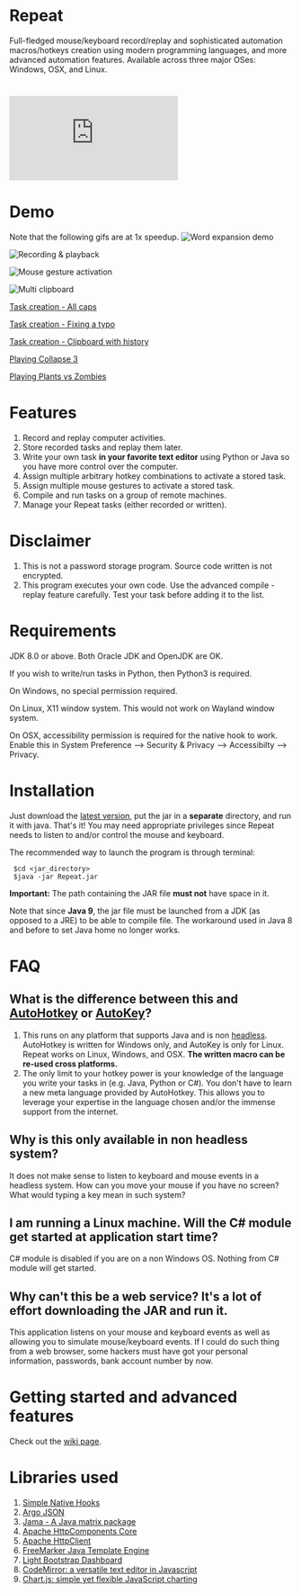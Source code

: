 
Repeat
======

Full-fledged mouse/keyboard record/replay and sophisticated automation macros/hotkeys creation using modern programming languages, and more advanced automation features. Available across three major OSes: Windows, OSX, and Linux.

[![SourceForge](https://sourceforge.net/sflogo.php?type=11&group_id=3172773)](https://sourceforge.net/projects/repeat1/)
========================================================================================================================

Demo
====

Note that the following gifs are at 1x speedup.
![Word expansion demo](https://raw.githubusercontent.com/repeats/Repeat/master/demo_key_expansion.gif)

![Recording & playback](https://raw.githubusercontent.com/repeats/Repeat/master/demo_record_replay.gif)

![Mouse gesture activation](https://raw.githubusercontent.com/repeats/Repeat/master/demo_gesture.gif)

![Multi clipboard](https://raw.githubusercontent.com/repeats/Repeat/master/demo_multi_clipboard.gif)


[Task creation - All caps](https://youtu.be/wICRVQNVNSM)

[Task creation - Fixing a typo](https://youtu.be/oCCyYbj198U)

[Task creation - Clipboard with history](https://youtu.be/dqNckwIPjCE)

[Playing Collapse 3](https://youtu.be/19i5ZlZvsAc)

[Playing Plants vs Zombies](https://youtu.be/7pQHcFfrpDI)

Features
=======
1. Record and replay computer activities.
2. Store recorded tasks and replay them later.
3. Write your own task **in your favorite text editor** using Python or Java so you have more control over the computer.
4. Assign multiple arbitrary hotkey combinations to activate a stored task.
5. Assign multiple mouse gestures to activate a stored task.
6. Compile and run tasks on a group of remote machines.
7. Manage your Repeat tasks (either recorded or written).

Disclaimer
==========
1. This is not a password storage program. Source code written is not encrypted.
2. This program executes your own code. Use the advanced compile - replay feature carefully. Test your task before adding it to the list.

Requirements
============

JDK 8.0 or above. Both Oracle JDK and OpenJDK are OK.

If you wish to write/run tasks in Python, then Python3 is required.

On Windows, no special permission required.

On Linux, X11 window system. This would not work on Wayland window system.

On OSX, accessibility permission is required for the native hook to work. Enable this in System Preference --> Security & Privacy --> Accessibilty --> Privacy.

Installation
============
Just download the [latest version](https://github.com/repeats/Repeat/releases/latest), put the jar in a **separate** directory, and run it with java. That's it! You may need appropriate privileges since Repeat needs to listen to and/or control the mouse and keyboard.

The recommended way to launch the program is through terminal:

     $cd <jar_directory>
     $java -jar Repeat.jar

**Important:** The path containing the JAR file **must not** have space in it.

Note that since **Java 9**, the jar file must be launched from a JDK (as opposed to a JRE) to be able to compile file. The workaround used in Java 8 and before to set Java home no longer works.

FAQ
===

## What is the difference between this and [AutoHotkey](https://autohotkey.com/) or [AutoKey](https://github.com/autokey/autokey)?
1. This runs on any platform that supports Java and is non [headless](https://en.wikipedia.org/wiki/Headless_software). AutoHotkey is written for Windows only, and AutoKey is only for Linux. Repeat works on Linux, Windows, and OSX. **The written macro can be re-used cross platforms.**
2. The only limit to your hotkey power is your knowledge of the language you write your tasks in (e.g. Java, Python or C#). You don't have to learn a new meta language provided by AutoHotkey. This allows you to leverage your expertise in the language chosen and/or the immense support from the internet.

## Why is this only available in non headless system?
It does not make sense to listen to keyboard and mouse events in a headless system. How can you move your mouse if you have no screen? What would typing a key mean in such system?

## I am running a Linux machine. Will the C# module get started at application start time?
C# module is disabled if you are on a non Windows OS. Nothing from C# module will get started.

## Why can't this be a web service? It's a lot of effort downloading the JAR and run it.
This application listens on your mouse and keyboard events as well as allowing you to simulate mouse/keyboard events. If I could do such thing from a web browser, some hackers must have got your personal information, passwords, bank account number by now.

Getting started and advanced features
=====================================

Check out the [wiki page](https://github.com/repeats/Repeat/wiki).

Libraries used
==============
1. [Simple Native Hooks](https://github.com/repeats/SimpleNativeHooks)
2. [Argo JSON](http://argo.sourceforge.net)
3. [Jama - A Java matrix package](https://math.nist.gov/javanumerics/jama/)
4. [Apache HttpComponents Core](https://hc.apache.org/httpcomponents-core-ga/index.html)
5. [Apache HttpClient](https://hc.apache.org/httpcomponents-client-ga/index.html)
6. [FreeMarker Java Template Engine](https://freemarker.apache.org/)
7. [Light Bootstrap Dashboard](https://creative-tim.com/product/light-bootstrap-dashboard)
8. [CodeMirror: a versatile text editor in Javascript](http://codemirror.net)
9. [Chart.js: simple yet flexible JavaScript charting](https://chartjs.org)
